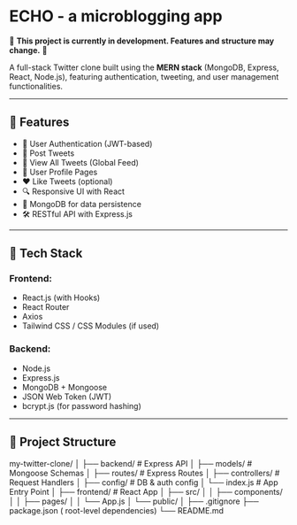 # ECHO - a microblogging app 

🚧 **This project is currently in development. Features and structure may change.** 🚧

A full-stack Twitter clone built using the **MERN stack** (MongoDB, Express, React, Node.js), featuring authentication, tweeting, and user management functionalities.

---

## 🚀 Features

- 🔐 User Authentication (JWT-based)
- 📝 Post Tweets
- 🧵 View All Tweets (Global Feed)
- 👤 User Profile Pages
- ❤️ Like Tweets (optional)
- 🔍 Responsive UI with React
- 💾 MongoDB for data persistence
- 🛠️ RESTful API with Express.js

---

## 🧰 Tech Stack

### Frontend:

- React.js (with Hooks)
- React Router
- Axios
- Tailwind CSS / CSS Modules (if used)

### Backend:

- Node.js
- Express.js
- MongoDB + Mongoose
- JSON Web Token (JWT)
- bcrypt.js (for password hashing)

---

## 📁 Project Structure

my-twitter-clone/
│
├── backend/ # Express API
│ ├── models/ # Mongoose Schemas
│ ├── routes/ # Express Routes
│ ├── controllers/ # Request Handlers
│ ├── config/ # DB & auth config
│ └── index.js # App Entry Point
│
├── frontend/ # React App
│ ├── src/
│ │ ├── components/
│ │ ├── pages/
│ │ └── App.js
│ └── public/
│
├── .gitignore
├── package.json ( root-level dependencies)
└── README.md
